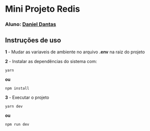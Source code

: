 # Mini Projeto Redis

### **Aluno**: [Daniel Dantas](https://github.com/daniel-dantas)

## Instruções de uso

**1** - Mudar as variaveis de ambiente no arquivo **.env** na raiz do projeto

**2** - Instalar as dependências do sistema com:

```
yarn
```
**ou**
```
npm install
```
**3** - Executar o projeto
```
yarn dev
```
**ou**
```
npm run dev
```